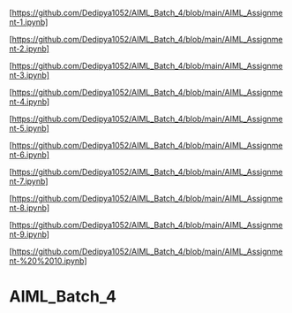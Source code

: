 [https://github.com/Dedipya1052/AIML_Batch_4/blob/main/AIML_Assignment-1.ipynb]

[https://github.com/Dedipya1052/AIML_Batch_4/blob/main/AIML_Assignment-2.ipynb]

[https://github.com/Dedipya1052/AIML_Batch_4/blob/main/AIML_Assignment-3.ipynb]

[https://github.com/Dedipya1052/AIML_Batch_4/blob/main/AIML_Assignment-4.ipynb]

[https://github.com/Dedipya1052/AIML_Batch_4/blob/main/AIML_Assignment-5.ipynb]

[https://github.com/Dedipya1052/AIML_Batch_4/blob/main/AIML_Assignment-6.ipynb]

[https://github.com/Dedipya1052/AIML_Batch_4/blob/main/AIML_Assignment-7.ipynb]

[https://github.com/Dedipya1052/AIML_Batch_4/blob/main/AIML_Assignment-8.ipynb]

[https://github.com/Dedipya1052/AIML_Batch_4/blob/main/AIML_Assignment-9.ipynb]

[https://github.com/Dedipya1052/AIML_Batch_4/blob/main/AIML_Assignment-%20%2010.ipynb]








# AIML_Batch_4
